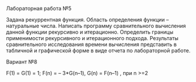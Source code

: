 Лабораторная работа №5

Задана рекуррентная функция. Область определения функции – натуральные числа. 
Написать программу сравнительного вычисления данной функции рекурсивно и итерационно. 
Определить границы применимости рекурсивного и итерационного подхода. 
Результаты сравнительного исследования времени вычисления представить в табличной и графической форме в виде отчета по лабораторной работе.

Вариант №8

F(1) = G(1) = 1; F(n) = – 3*G(n–1), G(n) = F(n–1) , при n >=2
